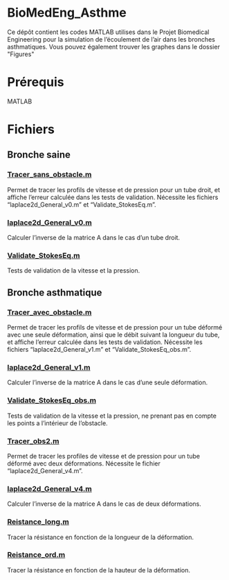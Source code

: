 # BioMedEng_Asthme

Ce dépôt contient les codes MATLAB utilises dans le Projet Biomedical Engineering pour la simulation de l’écoulement de l’air dans les bronches asthmatiques. Vous pouvez également trouver les graphes dans le dossier "Figures"

# Prérequis



MATLAB

# Fichiers



## Bronche saine

### [Tracer_sans_obstacle.m](https://github.com/Youssef-ADOUIRI/BioMedEng_Asthme/blob/master/Tracer_sans_obstacle.m)

Permet de tracer les profils de vitesse et de pression pour un tube droit, et affiche l’erreur calculée dans les tests de validation. Nécessite les fichiers “laplace2d_General_v0.m” et “Validate_StokesEq.m”.

### [laplace2d_General_v0.m](https://github.com/Youssef-ADOUIRI/BioMedEng_Asthme/blob/master/laplace2d_General_v0.m)

Calculer l’inverse de la matrice A dans le cas d’un tube droit.

### [Validate_StokesEq.m](https://github.com/Youssef-ADOUIRI/BioMedEng_Asthme/blob/master/Validate_StokesEq.m)

Tests de validation de la vitesse et la pression.

## Bronche asthmatique

### [Tracer_avec_obstacle.m](https://github.com/Youssef-ADOUIRI/BioMedEng_Asthme/blob/master/Tracer_avec_obstacle.m)

Permet de tracer les profils de vitesse et de pression pour un tube déformé avec une seule déformation, ainsi que le débit suivant la longueur du tube, et affiche l’erreur calculée dans les tests de validation. Nécessite les fichiers “laplace2d_General_v1.m” et “Validate_StokesEq_obs.m”.

### [laplace2d_General_v1.m](https://github.com/Youssef-ADOUIRI/BioMedEng_Asthme/blob/master/laplace2d_General_v1.m)

Calculer l’inverse de la matrice A dans le cas d’une seule déformation.

### [Validate_StokesEq_obs.m](https://github.com/Youssef-ADOUIRI/BioMedEng_Asthme/blob/master/Validate_StokesEq_obs.m)

Tests de validation de la vitesse et la pression, ne prenant pas en compte les points a l’intérieur de l’obstacle.

### [Tracer_obs2.m](https://github.com/Youssef-ADOUIRI/BioMedEng_Asthme/blob/master/Tracer_obs2.m)

Permet de tracer les profiles de vitesse et de pression pour un tube déformé avec deux déformations. Nécessite le fichier “laplace2d_General_v4.m”.

### [laplace2d_General_v4.m](https://github.com/Youssef-ADOUIRI/BioMedEng_Asthme/blob/master/laplace2d_General_v4.m)

Calculer l’inverse de la matrice A dans le cas de deux déformations.

### [Reistance_long.m](https://github.com/Youssef-ADOUIRI/BioMedEng_Asthme/blob/master/Reistance_long.m)

Tracer la résistance en fonction de la longueur de la déformation.

### [Reistance_ord.m](https://github.com/Youssef-ADOUIRI/BioMedEng_Asthme/blob/master/Reistance_ord.m)

Tracer la résistance en fonction de la hauteur de la déformation.
